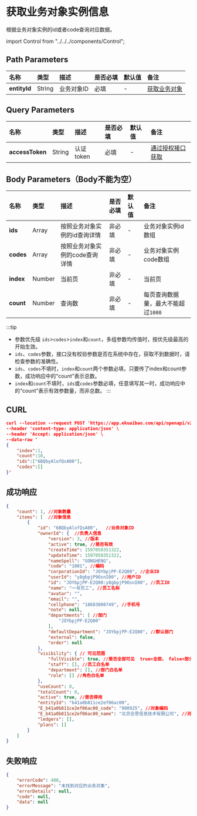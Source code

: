 # 获取业务对象实例信息
根据业务对象实例的id或者code查询对应数据。

import Control from "../../../components/Control";

<Control
method="POST"
url="/api/openapi/v2/extension/DATA_LINK/object/`entityId`"
/>

## Path Parameters

| 名称 | 类型 | 描述 | 是否必填 | 默认值 | 备注 |
| :--- | :--- | :--- | :--- |:--- | :--- |
| **entityId** | String | 业务对象ID | 必填 | - | [获取业务对象](/docs/open-api/datalink/get-entity-list) |

## Query Parameters

| 名称 | 类型 | 描述 | 是否必填 | 默认值 | 备注 |
| :--- | :--- | :--- | :--- |:--- | :--- |
| **accessToken** | String | 认证token | 必填 | - | [通过授权接口获取](/docs/open-api/getting-started/auth) |

## Body Parameters（Body不能为空）

| 名称 | 类型 | 描述 | 是否必填 | 默认值 | 备注 |
| :--- | :--- | :--- | :--- |:--- | :--- |
| **ids**   | Array  | 按照业务对象实例的id查询详情   | 非必填 | - | 业务对象实例id数组 |
| **codes** | Array  | 按照业务对象实例的code查询详情 | 非必填 | - | 业务对象实例code数组 |
| **index** | Number | 当前页                     | 非必填 | - | 当前页 |
| **count** | Number | 查询数                     | 非必填 | - | 每页查询数据量，最大不能超过`1000` |

:::tip
 - 参数优先级 `ids`>`codes`>`index`和`count`，多组参数均传值时，按优先级最高的开始生效。
 - `ids`、`codes`参数，接口没有校验参数是否在系统中存在，获取不到数据时，请检查参数的准确性。
 - `ids`、`codes`不填时，`index`和`count`两个参数必填，只要传了index和count参数，成功响应中的“count”表示总数。
 - `index`和`count`不填时，`ids`或`codes`参数必填，任意填写其一时，成功响应中的“count”表示有效参数量，而非总数。
:::

## CURL
```json
curl --location --request POST 'https://app.ekuaibao.com/api/openapi/v2/extension/DATA_LINK/object/b41a0b811ce2ef06ac00/search?accessToken=6QMbyAcpng8I00' \
--header 'content-type: application/json' \
--header 'Accept: application/json' \
--data-raw '
{
    "index":1,
    "count":10,
    "ids":["6BQbyAlofQsA00"],
    "codes":[]
}'
```

## 成功响应
```json
{
    "count": 1, //对象数量
    "items": [  //对象信息
        {
            "id": "6BQbyAlofQsA00",   //业务对象ID
            "ownerId": {  //负责人信息
                "version": 3, //版本
                "active": true, //是否有效
                "createTime": 1597050351322,
                "updateTime": 1597050351322,
                "nameSpell": "GONGHENG",
                "code": "1001", //编码
                "corporationId": "JOYbpjPP-E2Q00", //企业ID
                "userId": "y8gbpjP9OsnI00", //用户ID
                "id": "JOYbpjPP-E2Q00:y8gbpjP9OsnI00", //员工ID
                "name": "一号员工", //员工名称
                "avatar": "",   
                "email": "",
                "cellphone": "18603000749", //手机号
                "note": null,
                "departments": [ //部门
                    "JOYbpjPP-E2Q00"
                ],
                "defaultDepartment": "JOYbpjPP-E2Q00", //默认部门
                "external": false,
                "order": null
            },
            "visibility": { // 可见范围
                "fullVisible": true, //是否全部可见  true=全部， false=部分人员
                "staff": [], //员工白名单
                "department": [], //部门白名单
                "role": [] //角色白名单
            },
            "useCount": 0,
            "totalCount": 0,
            "active": true, //是否停用
            "entityId": "b41a0b811ce2ef06ac00",
            "E_b41a0b811ce2ef06ac00_code": "900925", //对象编码
            "E_b41a0b811ce2ef06ac00_name": "北京合思信息技术有限公司", //对象名称
            "ledgers": [],
            "plans": []
        }
    ]
}
```

## 失败响应
```json
{
    "errorCode": 400,
    "errorMessage": "未找到对应的业务对象",
    "errorDetails": null,
    "code": null,
    "data": null
}
```